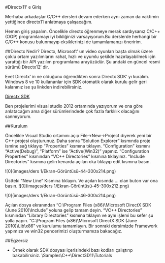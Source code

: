 #Directx11' e Giriş

Merhaba arkadaşlar C/C++ dersleri devam ederken aynı zaman da vaktimin yettiğince directx11 anlatmaya çalışacağım.

Hemen giriş yapalım. Öncelikle directx öğrenmeye merak sardıysanız C/C++(OOP) programlamayı iyi bildiğinizi varsayıyorum.Bu derslerde herhangi bir C/C++ konusu bulunmayıp eksiklerinizi de tamamlamanızı öneririm.

##Directx Nedir?
Directx, Microsoft’ un video oyunları başta olmak üzere çoklu ortam yazılımlarını rahat, hızlı ve uyumlu şekilde hazırlayabilmek için yarattığı bir API yazılım programlama arayüzüdür. Şu andaki en güncel resmi sürümü Directx12′ dir.

Evet Directx’ in ne olduğunu öğrendikten sonra Directx SDK’ yı kuralım. Windows 8 ve 10 kullananlar için SDK otomatik olarak kurulu gelir geri kalanınız ise şu linkden indirebilirsiniz.

[Directx SDK](https://www.microsoft.com/en-us/download/details.aspx?id=6812)

Ben projelerimi visual studio 2012 ortamında yazıyorum ve ona göre anlatacağım ama diğer sürümlerindede çok fazla farklılık olacağını sanmıyorum.

##Kurulum

Öncelikle Visual Studio ortamını açıp File->New->Project diyerek yeni bir C++ projesi oluşturunuz.
Daha sonra “Solution Explorer” kısmında proje ismine sağ tıklayıp “Properties” kısmına tıklayın.
“Configuration” kısmını “Active(Debug)”, “Platform” ise “Active(Win32)” yapınız.
“Configuration Properties” kısmından “VC++ Directories” kısmına tıklayınız.
“Include Directories” kısmına gelin kenarda açılan oka tıklayıp edit kısmına basın.

![0](images/ders 1/Ekran-Görüntüsü-44-300x214.png)

Üstteki “New Line” Kısmına tıklayın. Ve açılan kısımda … olan buton var ona basın.
![0](images/ders 1/Ekran-Görüntüsü-45-300x212.png)

![0](images/ders 1/Ekran-Görüntüsü-46-300x214.png)

Açılan dosya ekranından “C:\Program Files (x86)\Microsoft DirectX SDK (June 2010)\Include” yoluna gelip tamam deyin.
“VC++ Directories” kısmından “Library Directories” kısmına tıklayın ve aynı işlemi bu sefer şu yolla yapın. “C:\Program Files (x86)\Microsoft DirectX SDK (June 2010)\Lib\x86” ve kurulumu tamamlayın.
Bir sonraki dersimizde Framework yapımıza ve win32 pencerimizi oluşturmamıza bakacağız.

##Egzersiz

- Örnek olarak SDK dosyası içerisindeki bazı kodları çalıştırıp bakabilirsiniz. \Samples\C++\Direct3D11\Tutorials
